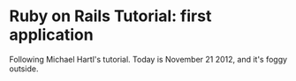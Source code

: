 # Ruby on Rails Tutorial: first application

Following Michael Hartl's tutorial. Today is November 21 2012, and it's foggy outside.
